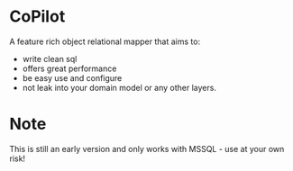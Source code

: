 # CoPilot
A feature rich object relational mapper that aims to: 
* write clean sql 
* offers great performance
* be easy use and configure
* not leak into your domain model or any other layers.

# Note
This is still an early version and only works with MSSQL - use at your own risk!
